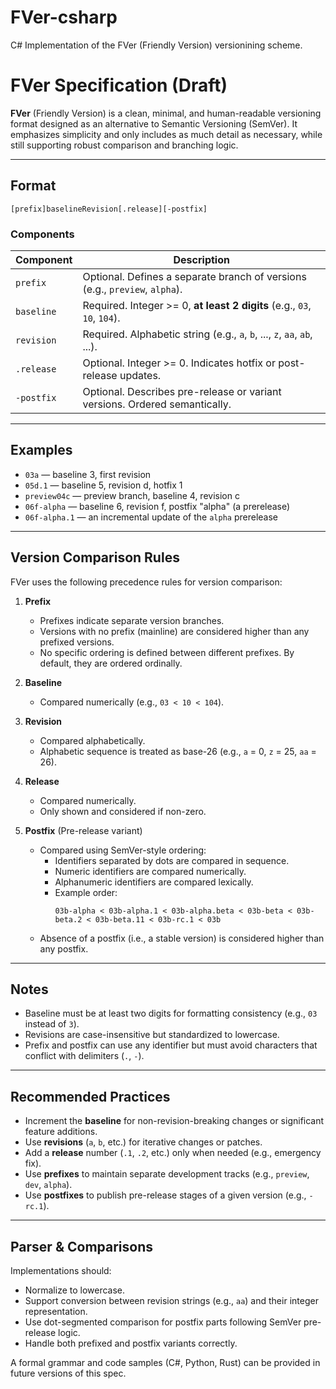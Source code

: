 # FVer-csharp

C# Implementation of the FVer (Friendly Version) versionining scheme.

# FVer Specification (Draft)

**FVer** (Friendly Version) is a clean, minimal, and human-readable versioning format designed as an alternative to Semantic Versioning (SemVer). It emphasizes simplicity and only includes as much detail as necessary, while still supporting robust comparison and branching logic.

---

## Format

```
[prefix]baselineRevision[.release][-postfix]
```

### Components

| Component  | Description                                                                 |
| ---------- | --------------------------------------------------------------------------- |
| `prefix`   | Optional. Defines a separate branch of versions (e.g., `preview`, `alpha`). |
| `baseline` | Required. Integer >= 0, **at least 2 digits** (e.g., `03`, `10`, `104`).    |
| `revision` | Required. Alphabetic string (e.g., `a`, `b`, ..., `z`, `aa`, `ab`, ...).    |
| `.release` | Optional. Integer >= 0. Indicates hotfix or post-release updates.           |
| `-postfix` | Optional. Describes pre-release or variant versions. Ordered semantically.  |

---

## Examples

- `03a` — baseline 3, first revision
- `05d.1` — baseline 5, revision d, hotfix 1
- `preview04c` — preview branch, baseline 4, revision c
- `06f-alpha` — baseline 6, revision f, postfix "alpha" (a prerelease)
- `06f-alpha.1` — an incremental update of the `alpha` prerelease

---

## Version Comparison Rules

FVer uses the following precedence rules for version comparison:

1. **Prefix**

   - Prefixes indicate separate version branches.
   - Versions with no prefix (mainline) are considered higher than any prefixed versions.
   - No specific ordering is defined between different prefixes. By default, they are ordered ordinally.

2. **Baseline**

   - Compared numerically (e.g., `03 < 10 < 104`).

3. **Revision**

   - Compared alphabetically.
   - Alphabetic sequence is treated as base-26 (e.g., `a` = 0, `z` = 25, `aa` = 26).

4. **Release**

   - Compared numerically.
   - Only shown and considered if non-zero.

5. **Postfix** (Pre-release variant)

   - Compared using SemVer-style ordering:
     - Identifiers separated by dots are compared in sequence.
     - Numeric identifiers are compared numerically.
     - Alphanumeric identifiers are compared lexically.
     - Example order:
       ```
       03b-alpha < 03b-alpha.1 < 03b-alpha.beta < 03b-beta < 03b-beta.2 < 03b-beta.11 < 03b-rc.1 < 03b
       ```
   - Absence of a postfix (i.e., a stable version) is considered higher than any postfix.

---

## Notes

- Baseline must be at least two digits for formatting consistency (e.g., `03` instead of `3`).
- Revisions are case-insensitive but standardized to lowercase.
- Prefix and postfix can use any identifier but must avoid characters that conflict with delimiters (`.`, `-`).

---

## Recommended Practices

- Increment the **baseline** for non-revision-breaking changes or significant feature additions.
- Use **revisions** (`a`, `b`, etc.) for iterative changes or patches.
- Add a **release** number (`.1`, `.2`, etc.) only when needed (e.g., emergency fix).
- Use **prefixes** to maintain separate development tracks (e.g., `preview`, `dev`, `alpha`).
- Use **postfixes** to publish pre-release stages of a given version (e.g., `-rc.1`).

---

## Parser & Comparisons

Implementations should:

- Normalize to lowercase.
- Support conversion between revision strings (e.g., `aa`) and their integer representation.
- Use dot-segmented comparison for postfix parts following SemVer pre-release logic.
- Handle both prefixed and postfix variants correctly.

A formal grammar and code samples (C#, Python, Rust) can be provided in future versions of this spec.
